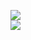 [![](https://img.shields.io/badge/Made%20With-Github%20Spray-lightgrey.svg?style=for-the-badge&logo=github)](https://github.com/Annihil/github-spray#12022)  
[![](https://i.imgur.com/2DrTn0Z.gif)](https://github.com/Annihil/github-spray)